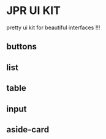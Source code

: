# JPR UI KIT 
pretty ui kit for beautiful interfaces !!!

## buttons

## list

## table

## input

## aside-card